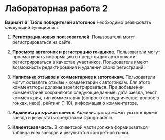 # Лабораторная работа 2

**Вариант 6: Табло победителей автогонок**
Необходимо реализовать следующий функционал:

1. **Регистрация новых пользователей.** Пользователи могут регистрироваться на сайте.

2. **Просмотр автогонок и регистрацию гонщиков.** Пользователи могут просматривать информацию о предстоящих автогонках и
   регистрироваться в качестве участников. Пользователи имеют возможность редактирования и удаления своих регистраций.

3. **Написание отзывов и комментариев к автогонкам.** Пользователи могут оставлять отзывы и комментарии к автогонкам.
   Для этого комментаторы должны зарегистрироваться. При добавлении комментариев сохраняются следующие данные: дата
   заезда, текст комментария, тип комментария (вопрос о сотрудничестве, вопрос о гонках, иное), рейтинг (1-10),
   информация о комментаторе.

4. **Администраторская панель.** Администратор может указать время заезда и результаты средствами Django-admin.

5. **Клиентская часть.** В клиентской части должна формироваться таблица всех заездов и результатов конкретной гонки.
